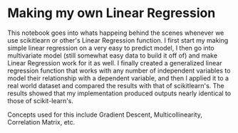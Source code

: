 # Making my own Linear Regression

This notebook goes into whats happeing behind the scenes whenever we use scikitlearn or other's Linear Regression function. I first start my making simple linear 
regression on a very easy to predict model, I then go into multivariate model (still somewhat easy data to build it off of) and make Linear Regression work for it as well. 
I finally created a generalized linear regression function that works with any number of independent variables to model their relationship with a dependent variable, 
and then I applied it to a real world dataset and compared the results with that of scikitlearn's. The results showed that my implementation produced outputs nearly identical 
to those of scikit-learn's. 

Concepts used for this include Gradient Descent, Multicollinearity, Correlation Matrix, etc.
